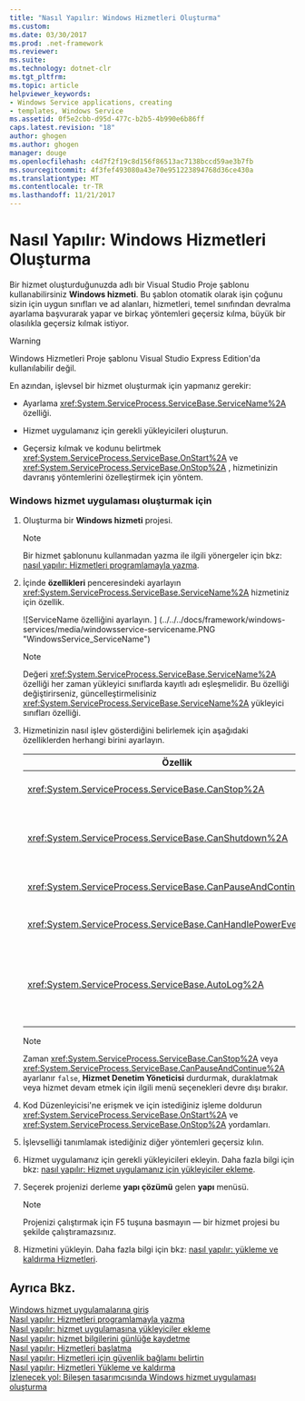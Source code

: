 ```yaml
---
title: "Nasıl Yapılır: Windows Hizmetleri Oluşturma"
ms.custom: 
ms.date: 03/30/2017
ms.prod: .net-framework
ms.reviewer: 
ms.suite: 
ms.technology: dotnet-clr
ms.tgt_pltfrm: 
ms.topic: article
helpviewer_keywords:
- Windows Service applications, creating
- templates, Windows Service
ms.assetid: 0f5e2cbb-d95d-477c-b2b5-4b990e6b86ff
caps.latest.revision: "18"
author: ghogen
ms.author: ghogen
manager: douge
ms.openlocfilehash: c4d7f2f19c8d156f86513ac7138bccd59ae3b7fb
ms.sourcegitcommit: 4f3fef493080a43e70e951223894768d36ce430a
ms.translationtype: MT
ms.contentlocale: tr-TR
ms.lasthandoff: 11/21/2017
---
```

# <a name="how-to-create-windows-services"></a>Nasıl Yapılır: Windows Hizmetleri Oluşturma
Bir hizmet oluşturduğunuzda adlı bir Visual Studio Proje şablonu kullanabilirsiniz **Windows hizmeti**. Bu şablon otomatik olarak işin çoğunu sizin için uygun sınıfları ve ad alanları, hizmetleri, temel sınıfından devralma ayarlama başvurarak yapar ve birkaç yöntemleri geçersiz kılma, büyük bir olasılıkla geçersiz kılmak istiyor.  
  
> [!WARNING]
>  Windows Hizmetleri Proje şablonu Visual Studio Express Edition'da kullanılabilir değil.  
  
 En azından, işlevsel bir hizmet oluşturmak için yapmanız gerekir:  
  
-   Ayarlama <xref:System.ServiceProcess.ServiceBase.ServiceName%2A> özelliği.  
  
-   Hizmet uygulamanız için gerekli yükleyicileri oluşturun.  
  
-   Geçersiz kılmak ve kodunu belirtmek <xref:System.ServiceProcess.ServiceBase.OnStart%2A> ve <xref:System.ServiceProcess.ServiceBase.OnStop%2A> , hizmetinizin davranış yöntemlerini özelleştirmek için yöntem.  
  
### <a name="to-create-a-windows-service-application"></a>Windows hizmet uygulaması oluşturmak için  
  
1.  Oluşturma bir **Windows hizmeti** projesi.  
  
    > [!NOTE]
    >  Bir hizmet şablonunu kullanmadan yazma ile ilgili yönergeler için bkz: [nasıl yapılır: Hizmetleri programlamayla yazma](../../../docs/framework/windows-services/how-to-write-services-programmatically.md).  
  
2.  İçinde **özellikleri** penceresindeki ayarlayın <xref:System.ServiceProcess.ServiceBase.ServiceName%2A> hizmetiniz için özellik.  
  
     ![ServiceName özelliğini ayarlayın. ] (../../../docs/framework/windows-services/media/windowsservice-servicename.PNG "WindowsService_ServiceName")  
  
    > [!NOTE]
    >  Değeri <xref:System.ServiceProcess.ServiceBase.ServiceName%2A> özelliği her zaman yükleyici sınıflarda kayıtlı adı eşleşmelidir. Bu özelliği değiştirirseniz, güncelleştirmelisiniz <xref:System.ServiceProcess.ServiceBase.ServiceName%2A> yükleyici sınıfları özelliği.  
  
3.  Hizmetinizin nasıl işlev gösterdiğini belirlemek için aşağıdaki özelliklerden herhangi birini ayarlayın.  
  
    |Özellik|Ayar|  
    |--------------|-------------|  
    |<xref:System.ServiceProcess.ServiceBase.CanStop%2A>|`True`hizmeti çalışmayı durdurmak için istekleri kabul ettiğinizi belirtmek için; `false` hizmetin durdurulmasını önlemek için.|  
    |<xref:System.ServiceProcess.ServiceBase.CanShutdown%2A>|`True`hizmet üzerinde bulunduğu bilgisayar aşağı çağırmak etkinleştirmeden kapattığında bildirim almak istediği belirtmek için <xref:System.ServiceProcess.ServiceBase.OnShutdown%2A> yordamı.|  
    |<xref:System.ServiceProcess.ServiceBase.CanPauseAndContinue%2A>|`True`Hizmeti duraklatmak veya sürdürmek için istekleri kabul ettiğinizi belirtmek için çalışan; `false` hizmetinin duraklatılmasını ve önlemek için.|  
    |<xref:System.ServiceProcess.ServiceBase.CanHandlePowerEvent%2A>|`True`Hizmet bildirim bilgisayarın güç durumu değişiklikleri işleyebileceğini belirtmek için; `false` bu değişikliklerden haberdar hizmetin önlemek için.|  
    |<xref:System.ServiceProcess.ServiceBase.AutoLog%2A>|`True`Hizmetiniz bir eylem gerçekleştirdiğinde bilgilendirici girdiler için uygulama olay günlüğüne yazmak için; `false` bu işlev devre dışı bırakmak için. Daha fazla bilgi için bkz: [nasıl yapılır: günlük Information Services'ı hakkında](../../../docs/framework/windows-services/how-to-log-information-about-services.md). **Not:** varsayılan olarak, <xref:System.ServiceProcess.ServiceBase.AutoLog%2A> ayarlanır `true`.|  
  
    > [!NOTE]
    >  Zaman <xref:System.ServiceProcess.ServiceBase.CanStop%2A> veya <xref:System.ServiceProcess.ServiceBase.CanPauseAndContinue%2A> ayarlanır `false`, **Hizmet Denetim Yöneticisi** durdurmak, duraklatmak veya hizmet devam etmek için ilgili menü seçenekleri devre dışı bırakır.  
  
4.  Kod Düzenleyicisi'ne erişmek ve için istediğiniz işleme doldurun <xref:System.ServiceProcess.ServiceBase.OnStart%2A> ve <xref:System.ServiceProcess.ServiceBase.OnStop%2A> yordamları.  
  
5.  İşlevselliği tanımlamak istediğiniz diğer yöntemleri geçersiz kılın.  
  
6.  Hizmet uygulamanız için gerekli yükleyicileri ekleyin. Daha fazla bilgi için bkz: [nasıl yapılır: Hizmet uygulamanız için yükleyiciler ekleme](../../../docs/framework/windows-services/how-to-add-installers-to-your-service-application.md).  
  
7.  Seçerek projenizi derleme **yapı çözümü** gelen **yapı** menüsü.  
  
    > [!NOTE]
    >  Projenizi çalıştırmak için F5 tuşuna basmayın — bir hizmet projesi bu şekilde çalıştıramazsınız.  
  
8.  Hizmetini yükleyin. Daha fazla bilgi için bkz: [nasıl yapılır: yükleme ve kaldırma Hizmetleri](../../../docs/framework/windows-services/how-to-install-and-uninstall-services.md).  
  
## <a name="see-also"></a>Ayrıca Bkz.  
 [Windows hizmet uygulamalarına giriş](../../../docs/framework/windows-services/introduction-to-windows-service-applications.md)  
 [Nasıl yapılır: Hizmetleri programlamayla yazma](../../../docs/framework/windows-services/how-to-write-services-programmatically.md)  
 [Nasıl yapılır: hizmet uygulamasına yükleyiciler ekleme](../../../docs/framework/windows-services/how-to-add-installers-to-your-service-application.md)  
 [Nasıl yapılır: hizmet bilgilerini günlüğe kaydetme](../../../docs/framework/windows-services/how-to-log-information-about-services.md)  
 [Nasıl yapılır: Hizmetleri başlatma](../../../docs/framework/windows-services/how-to-start-services.md)  
 [Nasıl yapılır: Hizmetleri için güvenlik bağlamı belirtin](../../../docs/framework/windows-services/how-to-specify-the-security-context-for-services.md)  
 [Nasıl yapılır: Hizmetleri Yükleme ve kaldırma](../../../docs/framework/windows-services/how-to-install-and-uninstall-services.md)  
 [İzlenecek yol: Bileşen tasarımcısında Windows hizmet uygulaması oluşturma](../../../docs/framework/windows-services/walkthrough-creating-a-windows-service-application-in-the-component-designer.md)
